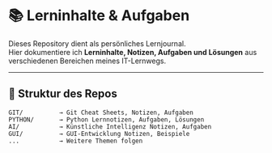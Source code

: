 # 📚 Lerninhalte & Aufgaben

Dieses Repository dient als persönliches Lernjournal.  
Hier dokumentiere ich **Lerninhalte, Notizen, Aufgaben und Lösungen** aus verschiedenen Bereichen meines IT-Lernwegs.

---

## 📁 Struktur des Repos

```plaintext
GIT/          → Git Cheat Sheets, Notizen, Aufgaben
PYTHON/       → Python Lernnotizen, Aufgaben, Lösungen
AI/           → Künstliche Intelligenz Notizen, Aufgaben
GUI/          → GUI-Entwicklung Notizen, Beispiele
...           → Weitere Themen folgen
